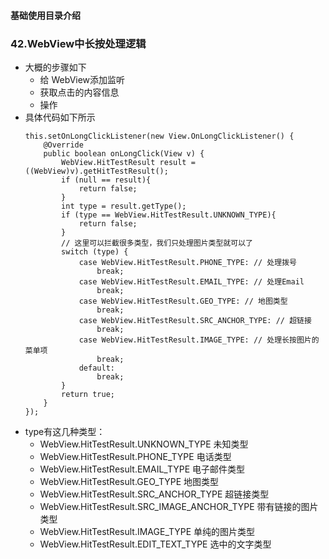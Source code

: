 #### 基础使用目录介绍




### 42.WebView中长按处理逻辑
- 大概的步骤如下
    - 给 WebView添加监听
    - 获取点击的内容信息
    - 操作
- 具体代码如下所示
    ```
    this.setOnLongClickListener(new View.OnLongClickListener() {
        @Override
        public boolean onLongClick(View v) {
            WebView.HitTestResult result = ((WebView)v).getHitTestResult();
            if (null == result){
                return false;
            }
            int type = result.getType();
            if (type == WebView.HitTestResult.UNKNOWN_TYPE){
                return false;
            }
            // 这里可以拦截很多类型，我们只处理图片类型就可以了
            switch (type) {
                case WebView.HitTestResult.PHONE_TYPE: // 处理拨号
                    break;
                case WebView.HitTestResult.EMAIL_TYPE: // 处理Email
                    break;
                case WebView.HitTestResult.GEO_TYPE: // 地图类型
                    break;
                case WebView.HitTestResult.SRC_ANCHOR_TYPE: // 超链接
                    break;
                case WebView.HitTestResult.IMAGE_TYPE: // 处理长按图片的菜单项
                    break;
                default:
                    break;
            }
            return true;
        }
    });
    ```
- type有这几种类型：
    - WebView.HitTestResult.UNKNOWN_TYPE 未知类型
    - WebView.HitTestResult.PHONE_TYPE 电话类型
    - WebView.HitTestResult.EMAIL_TYPE 电子邮件类型
    - WebView.HitTestResult.GEO_TYPE 地图类型
    - WebView.HitTestResult.SRC_ANCHOR_TYPE 超链接类型
    - WebView.HitTestResult.SRC_IMAGE_ANCHOR_TYPE 带有链接的图片类型
    - WebView.HitTestResult.IMAGE_TYPE 单纯的图片类型
    - WebView.HitTestResult.EDIT_TEXT_TYPE 选中的文字类型










